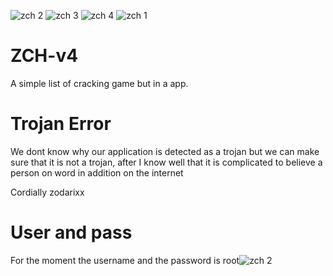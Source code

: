 ![zch 2](https://user-images.githubusercontent.com/75496771/125494876-c9a7eb52-cbef-4882-a021-a81cdf021979.PNG)
![zch 3](https://user-images.githubusercontent.com/75496771/125494923-99b5f8d3-1376-4b69-93c5-4905f78e1f5b.PNG)
![zch 4](https://user-images.githubusercontent.com/75496771/125494965-9bd4570d-2c29-48c9-b04e-df5af75c3c64.PNG)
![zch 1](https://user-images.githubusercontent.com/75496771/125494607-31a9d1ab-759e-4072-abd1-8bf5e900d648.PNG)
# ZCH-v4
A simple list of cracking game but in a app.

# Trojan Error

We dont know why our application is detected as a trojan but we can make sure that it is not a trojan, after I know well that it is complicated to believe a person on word in addition on the internet 

Cordially zodarixx

# User and pass

For the moment the username and the password is root![zch 2](https://user-images.githubusercontent.com/75496771/125494844-08e2b0a1-0f56-47b2-b193-e6f212cdd257.PNG)

